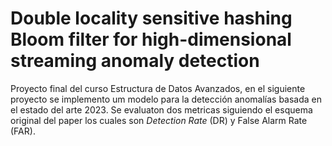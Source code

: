 # Double locality sensitive hashing Bloom filter for high-dimensional streaming anomaly detection
 Proyecto final del curso Estructura de Datos Avanzados, en el siguiente proyecto se implemento um modelo para la detección anomalías basada en el estado del arte 2023. Se evaluaton dos metricas siguiendo el esquema original del paper los cuales son *Detection Rate* (DR) y False Alarm Rate (FAR).